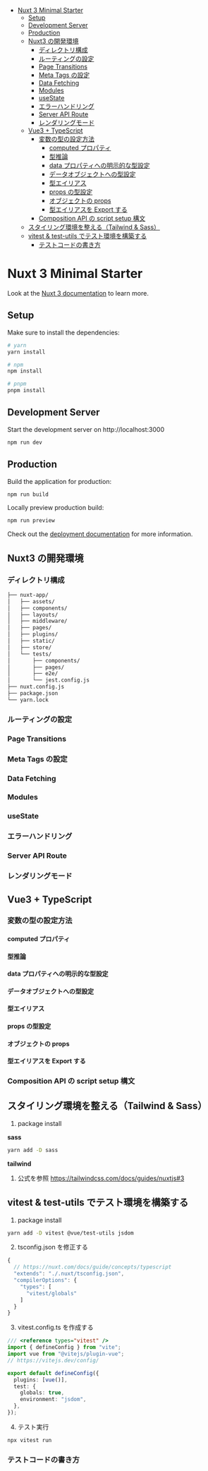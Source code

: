 - [Nuxt 3 Minimal Starter](#nuxt-3-minimal-starter)
  - [Setup](#setup)
  - [Development Server](#development-server)
  - [Production](#production)
  - [Nuxt3 の開発環境](#nuxt3-の開発環境)
    - [ディレクトリ構成](#ディレクトリ構成)
    - [ルーティングの設定](#ルーティングの設定)
    - [Page Transitions](#page-transitions)
    - [Meta Tags の設定](#meta-tags-の設定)
    - [Data Fetching](#data-fetching)
    - [Modules](#modules)
    - [useState](#usestate)
    - [エラーハンドリング](#エラーハンドリング)
    - [Server API Route](#server-api-route)
    - [レンダリングモード](#レンダリングモード)
  - [Vue3 + TypeScript](#vue3--typescript)
    - [変数の型の設定方法](#変数の型の設定方法)
      - [computed プロパティ](#computed-プロパティ)
      - [型推論](#型推論)
      - [data プロパティへの明示的な型設定](#data-プロパティへの明示的な型設定)
      - [データオブジェクトへの型設定](#データオブジェクトへの型設定)
      - [型エイリアス](#型エイリアス)
      - [props の型設定](#props-の型設定)
      - [オブジェクトの props](#オブジェクトの-props)
      - [型エイリアスを Export する](#型エイリアスを-export-する)
    - [Composition API の script setup 構文](#composition-api-の-script-setup-構文)
  - [スタイリング環境を整える（Tailwind \& Sass）](#スタイリング環境を整えるtailwind--sass)
  - [vitest \& test-utils でテスト環境を構築する](#vitest--test-utils-でテスト環境を構築する)
    - [テストコードの書き方](#テストコードの書き方)

# Nuxt 3 Minimal Starter

Look at the [Nuxt 3 documentation](https://nuxt.com/docs/getting-started/introduction) to learn more.

## Setup

Make sure to install the dependencies:

```bash
# yarn
yarn install

# npm
npm install

# pnpm
pnpm install
```

## Development Server

Start the development server on http://localhost:3000

```bash
npm run dev
```

## Production

Build the application for production:

```bash
npm run build
```

Locally preview production build:

```bash
npm run preview
```

Check out the [deployment documentation](https://nuxt.com/docs/getting-started/deployment) for more information.

## Nuxt3 の開発環境

### ディレクトリ構成

```bash
├── nuxt-app/
│   ├── assets/
│   ├── components/
│   ├── layouts/
│   ├── middleware/
│   ├── pages/
│   ├── plugins/
│   ├── static/
│   ├── store/
│   └── tests/
│       ├── components/
│       ├── pages/
│       ├── e2e/
│       └── jest.config.js
├── nuxt.config.js
├── package.json
└── yarn.lock
```

### ルーティングの設定

### Page Transitions

### Meta Tags の設定

### Data Fetching

### Modules

### useState

### エラーハンドリング

### Server API Route

### レンダリングモード

## Vue3 + TypeScript

### 変数の型の設定方法

#### computed プロパティ

#### 型推論

#### data プロパティへの明示的な型設定

#### データオブジェクトへの型設定

#### 型エイリアス

#### props の型設定

#### オブジェクトの props

#### 型エイリアスを Export する

### Composition API の script setup 構文

## スタイリング環境を整える（Tailwind & Sass）

1. package install

**sass**

```bash
yarn add -D sass
```

**tailwind**

1. 公式を参照
   https://tailwindcss.com/docs/guides/nuxtjs#3

## vitest & test-utils でテスト環境を構築する

1. package install

```bash
yarn add -D vitest @vue/test-utils jsdom
```

2. tsconfig.json を修正する

```ts
{
  // https://nuxt.com/docs/guide/concepts/typescript
  "extends": "./.nuxt/tsconfig.json",
  "compilerOptions": {
    "types": [
      "vitest/globals"
    ]
  }
}

```

3. vitest.config.ts を作成する

```ts
/// <reference types="vitest" />
import { defineConfig } from "vite";
import vue from "@vitejs/plugin-vue";
// https://vitejs.dev/config/

export default defineConfig({
  plugins: [vue()],
  test: {
    globals: true,
    environment: "jsdom",
  },
});
```

4. テスト実行

```bash
npx vitest run
```

### テストコードの書き方
